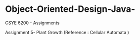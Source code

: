 # Object-Oriented-Design-Java-
CSYE 6200 - Assignments


Assignment 5- Plant Growth (Reference : Cellular Automata )
